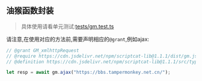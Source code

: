 ## 油猴函数封装
> 具体使用请看单元测试:[tests/gm.test.ts](../../tests/gm.test.ts)

请注意,在使用对应的方法前,需要声明相应的`@grant`,例如ajax:

```ts
// @grant GM_xmlhttpRequest
// @require https://cdn.jsdelivr.net/npm/scriptcat-lib@1.1.1/dist/gm.js
// @definition https://cdn.jsdelivr.net/npm/scriptcat-lib@1.1.1/src/types/gm.d.ts

let resp = await gm.ajax("https://bbs.tampermonkey.net.cn/");
```
